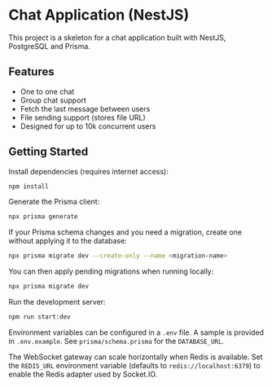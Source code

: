 # Chat Application (NestJS)

This project is a skeleton for a chat application built with NestJS, PostgreSQL and Prisma.

## Features

- One to one chat
- Group chat support
- Fetch the last message between users
- File sending support (stores file URL)
- Designed for up to 10k concurrent users

## Getting Started

Install dependencies (requires internet access):

```bash
npm install
```

Generate the Prisma client:

```bash
npx prisma generate
```

If your Prisma schema changes and you need a migration, create one without
applying it to the database:

```bash
npx prisma migrate dev --create-only --name <migration-name>
```

You can then apply pending migrations when running locally:

```bash
npx prisma migrate dev
```

Run the development server:

```bash
npm run start:dev
```

Environment variables can be configured in a `.env` file. A sample is provided in `.env.example`. See `prisma/schema.prisma` for the `DATABASE_URL`.

The WebSocket gateway can scale horizontally when Redis is available. Set the
`REDIS_URL` environment variable (defaults to `redis://localhost:6379`) to
enable the Redis adapter used by Socket.IO.


